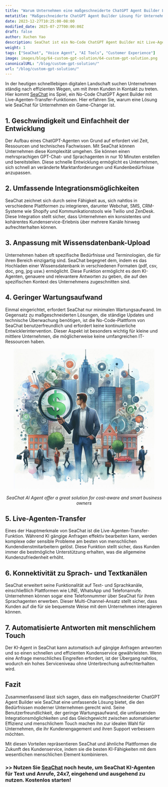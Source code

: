 ```yaml
---
title: "Warum Unternehmen eine maßgeschneiderte ChatGPT Agent Builder Lösung wählen sollten"
metatitle: "Maßgeschneiderte ChatGPT Agent Builder Lösung für Unternehmen"
date: 2023-12-27T10:25:00-08:00
modified_date: 2025-07-27T00:00:00Z
draft: false
author: Xuchen Yao
description: SeaChat ist ein No-Code ChatGPT Agent Builder mit Live-Agenten-Transfer, der die schnelle Erstellung mehrsprachiger Chat- und Sprachagenten ermöglicht. Er bietet nahtlose Integration, einfache Anpassung und geringen Wartungsaufwand, ideal zur Verbesserung des Kundenservice mit einer Mischung aus KI-Effizienz und menschlicher Interaktion.
weight: 1
tags: ["SeaChat", "Voice Agent", "AI Tools", "Customer Experience"]
image: images/blog/64-custom-gpt-solution/64-custom-gpt-solution.png
canonicalURL: "/blog/custom-gpt-solution/"
url: "/blog/custom-gpt-solution/"
---
```


In der heutigen schnelllebigen digitalen Landschaft suchen Unternehmen ständig nach effizienten Wegen, um mit ihren Kunden in Kontakt zu treten. Hier kommt [SeaChat](https://chat.seasalt.ai/?utm_source=blog) ins Spiel, ein No-Code ChatGPT Agent Builder mit Live-Agenten-Transfer-Funktionen. Hier erfahren Sie, warum eine Lösung wie SeaChat für Unternehmen ein Game-Changer ist.

## 1. **Geschwindigkeit und Einfachheit der Entwicklung**

Der Aufbau eines ChatGPT-Agenten von Grund auf erfordert viel Zeit, Ressourcen und technisches Fachwissen. Mit SeaChat können Unternehmen diese Komplexität umgehen. Sie können einen mehrsprachigen GPT-Chat- und Sprachagenten in nur 10 Minuten erstellen und bereitstellen. Diese schnelle Entwicklung ermöglicht es Unternehmen, sich schnell an veränderte Marktanforderungen und Kundenbedürfnisse anzupassen.

## 2. **Umfassende Integrationsmöglichkeiten**

SeaChat zeichnet sich durch seine Fähigkeit aus, sich nahtlos in verschiedene Plattformen zu integrieren, darunter Webchat, SMS, CRM-Systeme wie Shopify und Kommunikationstools wie Twilio und ZenDesk. Diese Integration stellt sicher, dass Unternehmen ein konsistentes und kohärentes Kundenservice-Erlebnis über mehrere Kanäle hinweg aufrechterhalten können.

## 3. **Anpassung mit Wissensdatenbank-Upload**

Unternehmen haben oft spezifische Bedürfnisse und Terminologien, die für ihren Bereich einzigartig sind. SeaChat begegnet dem, indem es das Hochladen einer Wissensdatenbank in verschiedenen Formaten (pdf, csv, doc, png, jpg usw.) ermöglicht. Diese Funktion ermöglicht es dem KI-Agenten, genauere und relevantere Antworten zu geben, die auf den spezifischen Kontext des Unternehmens zugeschnitten sind.

## 4. **Geringer Wartungsaufwand**

Einmal eingerichtet, erfordert SeaChat nur minimalen Wartungsaufwand. Im Gegensatz zu maßgeschneiderten Lösungen, die ständige Updates und technische Überwachung benötigen, ist die No-Code-Plattform von SeaChat benutzerfreundlich und erfordert keine kontinuierliche Entwicklerintervention. Dieser Aspekt ist besonders wichtig für kleine und mittlere Unternehmen, die möglicherweise keine umfangreichen IT-Ressourcen haben.

<center>
<img height="450px" src="/images/blog/59-seachat-cost-capping/59-seachat-cost-aware-businesses.jpeg" alt="SeaChat AI Agent offer a great solution for cost-aware and smart business owners"/>

*SeaChat AI Agent offer a great solution for cost-aware and smart business owners*
</center>

## 5. **Live-Agenten-Transfer**

Eines der Hauptmerkmale von SeaChat ist die Live-Agenten-Transfer-Funktion. Während KI gängige Anfragen effektiv bearbeiten kann, werden komplexe oder sensible Probleme am besten von menschlichen Kundendienstmitarbeitern gelöst. Diese Funktion stellt sicher, dass Kunden immer die bestmögliche Unterstützung erhalten, was die allgemeine Kundenzufriedenheit erhöht.

## 6. **Konnektivität zu Sprach- und Textkanälen**

SeaChat erweitert seine Funktionalität auf Text- und Sprachkanäle, einschließlich Plattformen wie LINE, WhatsApp und Telefonanrufe. Unternehmen können sogar eine Telefonnummer über SeaChat für ihren Sprachagenten erwerben. Dieser Multi-Channel-Ansatz stellt sicher, dass Kunden auf die für sie bequemste Weise mit dem Unternehmen interagieren können.

## 7. **Automatisierte Antworten mit menschlichem Touch**

Der KI-Agent in SeaChat kann automatisch auf gängige Anfragen antworten und so einen schnellen und effizienten Kundenservice gewährleisten. Wenn eine Anfrage menschliches Eingreifen erfordert, ist der Übergang nahtlos, wodurch ein hohes Serviceniveau ohne Unterbrechung aufrechterhalten wird.

## Fazit

Zusammenfassend lässt sich sagen, dass ein maßgeschneiderter ChatGPT Agent Builder wie SeaChat eine umfassende Lösung bietet, die den Bedürfnissen moderner Unternehmen gerecht wird. Seine Benutzerfreundlichkeit, der geringe Wartungsaufwand, die umfassenden Integrationsmöglichkeiten und das Gleichgewicht zwischen automatisierter Effizienz und menschlichem Touch machen ihn zur idealen Wahl für Unternehmen, die ihr Kundenengagement und ihren Support verbessern möchten.

Mit diesen Vorteilen repräsentieren SeaChat und ähnliche Plattformen die Zukunft des Kundenservice, indem sie die besten KI-Fähigkeiten mit dem wesentlichen menschlichen Element kombinieren.

### >> Nutzen Sie [SeaChat](https://chat.seasalt.ai/?utm_source=blog) noch heute, um SeaChat KI-Agenten für Text und Anrufe, 24x7, eingehend und ausgehend zu nutzen. Kostenlos starten!
